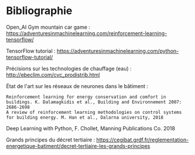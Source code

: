# Bibliographie 

Open_AI Gym mountain car game : https://adventuresinmachinelearning.com/reinforcement-learning-tensorflow/

TensorFlow tutorial : https://adventuresinmachinelearning.com/python-tensorflow-tutorial/

Précisions sur les technologies de chauffage (eau) : http://ebeclim.com/cvc_prodistrib.html

État de l'art sur les réseaux de neurones dans le bâtiment : 

    Reinforcement learning for energy conservation and comfort in buildings. K. Dalamagkidis et al., Building and Environnement 2007: 2686-2698
    A review of reinforcement learning methodologies on control systems for building energy. M. Han et al., Dalarna university, 2018

Deep Learning with Python, F. Chollet, Manning Publications Co. 2018 

Grands principes du décret tertiaire : https://cegibat.grdf.fr/reglementation-energetique-batiment/decret-tertiaire-les-grands-principes

